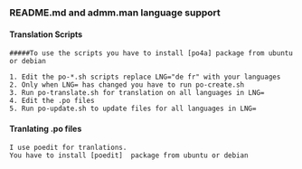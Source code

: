 ### README.md and admm.man language support

#### Translation Scripts
    #####To use the scripts you have to install [po4a] package from ubuntu or debian

    1. Edit the po-*.sh scripts replace LNG="de fr" with your languages
    2. Only when LNG= has changed you have to run po-create.sh
    3. Run po-translate.sh for translation on all languages in LNG=
    4. Edit the .po files
    5. Run po-update.sh to update files for all languages in LNG=

#### Tranlating .po files
    I use poedit for tranlations.
    You have to install [poedit]  package from ubuntu or debian
